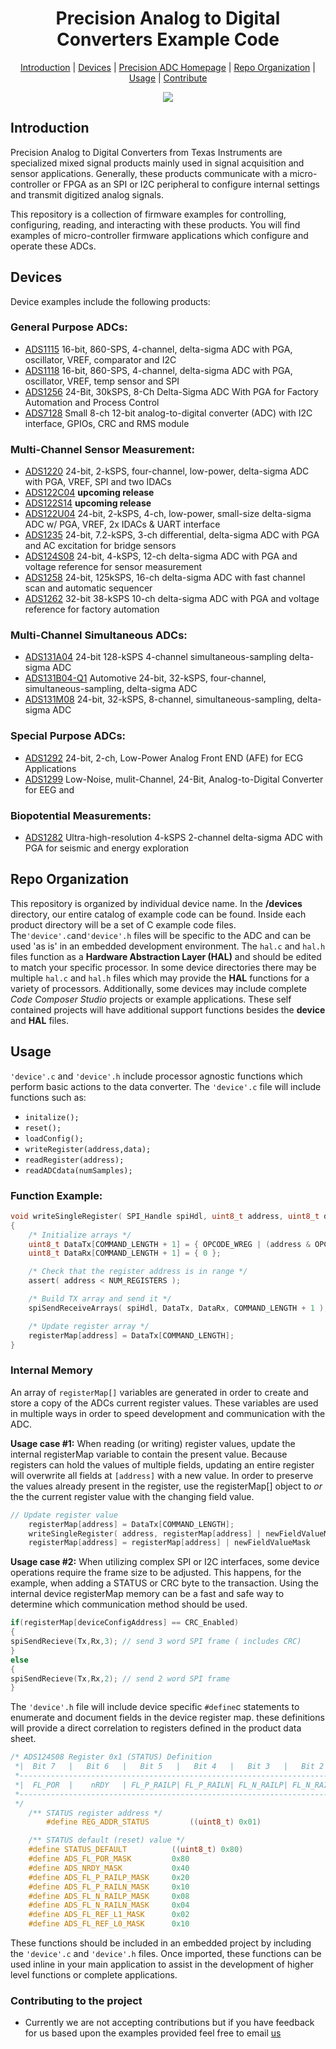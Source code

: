 <div align="center">

# Precision Analog to Digital Converters Example Code

[Introduction](#introduction) | [Devices](#devices) | [Precision ADC Homepage](https://www.ti.com/precisionadc) | [Repo Organization](#repo-organization) | [Usage](#usage) | [Contribute](#contributing-to-the-project) 


<img src="https://github.com/TexasInstruments/precision-adc-examples/blob/main/docs/media/ADC.jpg"><br/>

</div>

## Introduction

Precision Analog to Digital Converters from Texas Instruments are specialized mixed signal products mainly used in signal acquisition and sensor applications.  Generally, these products communicate with a micro-controller or FPGA as an SPI or I2C peripheral to configure internal settings and transmit digitized analog signals.  

This repository is a collection of firmware examples for controlling, configuring, reading, and interacting with these products.  You will find examples of micro-controller firmware applications which configure and operate these ADCs.     

## Devices

Device examples include the following products:

### General Purpose ADCs:
- [ADS1115](https://www.ti.com/product/ADS1115) 16-bit, 860-SPS, 4-channel, delta-sigma ADC with PGA, oscillator, VREF, comparator and I2C
- [ADS1118](https://www.ti.com/product/ADS1118) 16-bit, 860-SPS, 4-channel, delta-sigma ADC with PGA, oscillator, VREF, temp sensor and SPI
- [ADS1256](https://www.ti.com/product/ADS1256) 24-Bit, 30kSPS, 8-Ch Delta-Sigma ADC With PGA for Factory Automation and Process Control
- [ADS7128](https://www.ti.com/product/ADS7128) Small 8-ch 12-bit analog-to-digital converter (ADC) with I2C interface, GPIOs, CRC and RMS module
### Multi-Channel Sensor Measurement:
- [ADS1220](https://www.ti.com/product/ADS1220) 24-bit, 2-kSPS, four-channel, low-power, delta-sigma ADC with PGA, VREF, SPI and two IDACs
- [ADS122C04](https://www.ti.com/product/ADS122C04) **upcoming release**
- [ADS122S14](https://www.ti.com/product/ADS122S14)	**upcoming release**
- [ADS122U04](https://www.ti.com/product/ADS122U04) 24-bit, 2-kSPS, 4-ch, low-power, small-size delta-sigma ADC w/ PGA, VREF, 2x IDACs & UART interface
- [ADS1235](https://www.ti.com/product/ADS1235) 24-bit, 7.2-kSPS, 3-ch differential, delta-sigma ADC with PGA and AC excitation for bridge sensors
- [ADS124S08](https://www.ti.com/product/ADS124S08) 24-bit, 4-kSPS, 12-ch delta-sigma ADC with PGA and voltage reference for sensor measurement
- [ADS1258](https://www.ti.com/product/ADS1258) 24-bit, 125kSPS, 16-ch delta-sigma ADC with fast channel scan and automatic sequencer
- [ADS1262](https://www.ti.com/product/ADS1262) 32-bit 38-kSPS 10-ch delta-sigma ADC with PGA and voltage reference for factory automation
### Multi-Channel Simultaneous ADCs:
- [ADS131A04](https://www.ti.com/product/ADS131A04) 24-bit 128-kSPS 4-channel simultaneous-sampling delta-sigma ADC
- [ADS131B04-Q1](https://www.ti.com/product/ADS131B04-Q1) Automotive 24-bit, 32-kSPS, four-channel, simultaneous-sampling, delta-sigma ADC
- [ADS131M08](https://www.ti.com/product/ADS131M08) 24-bit, 32-kSPS, 8-channel, simultaneous-sampling, delta-sigma ADC

### Special Purpose ADCs:
- [ADS1292](https://www.ti.com/product/ADS1292) 24-bit, 2-ch, Low-Power Analog Front END (AFE) for ECG Applications
- [ADS1299](https://www.ti.com/product/ADS1299)  Low-Noise, mulit-Channel, 24-Bit, Analog-to-Digital Converter for EEG and
### Biopotential Measurements:
- [ADS1282](https://www.ti.com/product/ADS1282) Ultra-high-resolution 4-kSPS 2-channel delta-sigma ADC with PGA for seismic and energy exploration	

## Repo Organization
This repository is organized by individual device name.  In the **/devices** directory, our entire catalog of example code can be found.  Inside each product directory will be a set of C example code files.  The`'device'.c`and`'device'.h` files will be specific to the ADC and can be used 'as is' in an embedded development environment.  The `hal.c` and `hal.h` files function as a **Hardware Abstraction Layer (HAL)** and should be edited to match your specific processor.  In some device directories there may be multiple `hal.c` and `hal.h` files which may provide the **HAL** functions for a variety of processors.  Additionally, some devices may include complete *Code Composer Studio* projects or example applications.  These self contained projects will have additional support functions besides the **device** and **HAL** files.  
## Usage
  `'device'.c` and `'device'.h` include processor agnostic functions which perform basic actions to the data converter.  The `'device'.c` file will include functions such as:
- `initalize();`
- `reset();`
- `loadConfig();`
- `writeRegister(address,data);`
- `readRegister(address);`
- `readADCdata(numSamples);`

### Function Example:
```c
void writeSingleRegister( SPI_Handle spiHdl, uint8_t address, uint8_t data )
{
    /* Initialize arrays */
    uint8_t DataTx[COMMAND_LENGTH + 1] = { OPCODE_WREG | (address & OPCODE_RWREG_MASK), 0, data};
    uint8_t DataRx[COMMAND_LENGTH + 1] = { 0 };

    /* Check that the register address is in range */
    assert( address < NUM_REGISTERS );

    /* Build TX array and send it */
    spiSendReceiveArrays( spiHdl, DataTx, DataRx, COMMAND_LENGTH + 1 );

    /* Update register array */
    registerMap[address] = DataTx[COMMAND_LENGTH];
}
```
### Internal Memory
An array of `registerMap[]` variables are generated in order to create and store a copy of the ADCs current register values.  These variables are used in multiple ways in order to speed development and communication with the ADC.  

**Usage case #1:** When reading (or writing) register values, update the internal registerMap variable to contain the present value.  Because registers can hold the values of multiple fields, updating an entire register will overwrite all fields at `[address]` with a new value.  In order to preserve the values already present in the register, use the registerMap[] object to *or* the the current register value with the changing field value. 
```c
// Update register value  
    registerMap[address] = DataTx[COMMAND_LENGTH];
    writeSingleRegister( address, registerMap[address] | newFieldValueMask);
    registerMap[address] = registerMap[address] | newFieldValueMask
```
**Usage case #2:**
When utilizing complex SPI or I2C interfaces, some device operations require the frame size to be adjusted. This happens, for the example, when adding a STATUS or CRC byte to the transaction.  Using the internal device registerMap memory can be a fast and safe way to determine which communication method should be used. 
```c
if(registerMap[deviceConfigAddress] == CRC_Enabled)
{
spiSendRecieve(Tx,Rx,3); // send 3 word SPI frame ( includes CRC)
}
else
{
spiSendRecieve(Tx,Rx,2); // send 2 word SPI frame
}
```
The `'device'.h` file will include device specific `#define`c statements to enumerate and document fields in the device register map.  these definitions will provide a direct correlation to registers defined in the product data sheet. 
```c
/* ADS124S08 Register 0x1 (STATUS) Definition
 *|  Bit 7   |   Bit 6   |   Bit 5   |   Bit 4   |   Bit 3   |   Bit 2   |   Bit 1   |   Bit 0   |
 *------------------------------------------------------------------------------------------------
 *|  FL_POR  |    nRDY   | FL_P_RAILP| FL_P_RAILN| FL_N_RAILP| FL_N_RAILN| FL_REF_L1 | FL_REF_L0 |
 *------------------------------------------------------------------------------------------------
 */
    /** STATUS register address */
        #define REG_ADDR_STATUS         ((uint8_t) 0x01)

    /** STATUS default (reset) value */
	#define STATUS_DEFAULT          ((uint8_t) 0x80)
	#define ADS_FL_POR_MASK			0x80
	#define ADS_NRDY_MASK			0x40
	#define ADS_FL_P_RAILP_MASK		0x20
	#define ADS_FL_P_RAILN_MASK		0x10
	#define ADS_FL_N_RAILP_MASK		0x08
	#define ADS_FL_N_RAILN_MASK		0x04
	#define ADS_FL_REF_L1_MASK		0x02
	#define ADS_FL_REF_L0_MASK		0x10

```

These functions should be included in an embedded project by including the `'device'.c` and `'device'.h` files.  Once imported, these functions can be used inline in your main application to assist in the development of higher level functions or complete applications.
 
### Contributing to the project
- Currently we are not accepting contributions but if you have feedback for us based upon the examples provided feel free to email [us](mailto:precision-adc-examples-github@list.ti.com)
